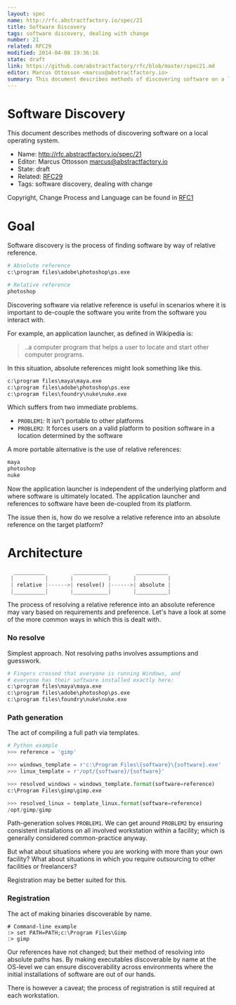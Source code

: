```yaml
---
layout: spec
name: http://rfc.abstractfactory.io/spec/21
title: Software Discovery
tags: software discovery, dealing with change
number: 21
related: RFC29
modified: 2014-04-08 19:36:16
state: draft
link: https://github.com/abstractfactory/rfc/blob/master/spec21.md
editor: Marcus Ottosson <marcus@abstractfactory.io>
summary: This document describes methods of discovering software on a local operating system.
---
```


# Software Discovery

This document describes methods of discovering software on a local operating system.

* Name: http://rfc.abstractfactory.io/spec/21
* Editor: Marcus Ottosson <marcus@abstractfactory.io>
* State: draft
* Related: [RFC29](http://rfc.abstractfactory.io/spec/29)
* Tags: software discovery, dealing with change

Copyright, Change Process and Language can be found in [RFC1](http://rfc.abstractfactory.io/spec/1)

# Goal

Software discovery is the process of finding software by way of relative reference.

```python
# Absolute reference
c:\program files\adobe\photoshop\ps.exe

# Relative reference
photoshop
```

Discovering software via relative reference is useful in scenarios where it is important to de-couple the software you write from the software you interact with.

For example, an application launcher, as defined in Wikipedia is:

> ..a computer program that helps a user to locate and start other computer programs.

In this situation, absolute references might look something like this.

```python
c:\program files\maya\maya.exe
c:\program files\adobe\photoshop\ps.exe
c:\program files\foundry\nuke\nuke.exe
```

Which suffers from two immediate problems.

* `PROBLEM1`: It isn't portable to other platforms 
* `PROBLEM2`: It forces users on a valid platform to position software in a location determined by the software

A more portable alternative is the use of relative references:

```python
maya
photoshop
nuke
```

Now the application launcher is independent of the underlying platform and where software is ultimately located. The application launcher and references to software have been de-coupled from its platform.

The issue then is, how do we resolve a relative reference into an absolute reference on the target platform?

# Architecture

```python
  __________         ___________         __________
 |          |       |           |       |          |
 | relative |------>| resolve() |------>| absolute |
 |__________|       |___________|       |__________|

```

The process of resolving a relative reference into an absolute reference may vary based on requirements and preference. Let's have a look at some of the more common ways in which this is dealt with.

### No resolve

Simplest approach. Not resolving paths involves assumptions and guesswork.

```python
# Fingers crossed that everyone is running Windows, and
# everyone has their software installed exactly here:
c:\program files\maya\maya.exe
c:\program files\adobe\photoshop\ps.exe
c:\program files\foundry\nuke\nuke.exe
```

### Path generation

The act of compiling a full path via templates.

```python
# Python example
>>> reference = 'gimp'

>>> windows_template = r'c:\Program Files\{software}\{software}.exe'
>>> linux_template = r'/opt/{software}/{software}'

>>> resolved_windows = windows_template.format(software=reference)
c:\Program Files\gimp\gimp.exe

>>> resolved_linux = template_linux.format(software=reference)
/opt/gimp/gimp
```

Path-generation solves `PROBLEM1`. We can get around `PROBLEM2` by ensuring consistent installations on all involved workstation within a facility; which is generally considered common-practice anyway.

But what about situations where you are working with more than your own facility? What about situations in which you require outsourcing to other facilities or freelancers?

Registration may be better suited for this.

### Registration

The act of making binaries discoverable by name.

```
# Command-line example
:> set PATH=PATH;c:\Program Files\Gimp
:> gimp
```

Our references have not changed; but their method of resolving into absolute paths has. By making executables discoverable by name at the OS-level we can ensure discoverability across environments where the initial installations of software are out of our hands.

There is however a caveat; the process of registration is still required at each workstation.
